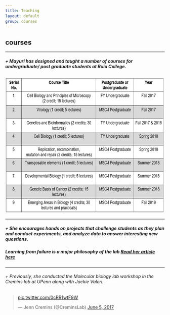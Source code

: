 ```yaml
---
title: Teaching 
layout: default
group: courses
---
```


## **courses**

<hr>

##### + Mayuri has designed and taught a number of courses for undergraduate/ post graduate students at Ruia College. 

<img src="/static/img/teaching courses.jpg" alt="List of Courses" style="width:660px;height:435px;">

<hr>

##### + She encourages hands on projects that challenge students as they plan and conduct experiments, and analyze data to answer interesting new questions.

##### Learning from failure is a major philosophy of the lab [Read her article here](https://indiabioscience.org/columns/journey-of-a-yi/fail-faster-fail-better)

<hr>

###### + Previously, she conducted the Molecular biology lab workshop in the Cremins lab at UPenn along with Jackie Valeri.
<blockquote class="twitter-tweet"><p lang="und" dir="ltr"> <a href="https://t.co/0cRR1wtF9W">pic.twitter.com/0cRR1wtF9W</a></p>&mdash; Jenn Cremins (@CreminsLab) <a href="https://twitter.com/CreminsLab/status/871833269276463104?ref_src=twsrc%5Etfw">June 5, 2017</a></blockquote> <script async src="https://platform.twitter.com/widgets.js" charset="utf-8"></script>



